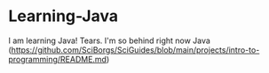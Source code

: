 # Learning-Java
I am learning Java! Tears. I'm so behind right now
Java (https://github.com/SciBorgs/SciGuides/blob/main/projects/intro-to-programming/README.md)
